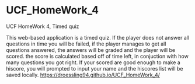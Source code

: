 # UCF_HomeWork_4
UCF HomeWork 4, Timed quiz

This web-based application is a timed quiz. If the player does not answer all questions in time you will be failed, if the player manages to get all questions answered, the answers will be graded and the player will be scored. the score is calculated based off of time left, in conjuction with how many questions you got right. If your scored are good enough to make a hiscore, you will prompted to input your name and the hiscores list will be saved locally.
https://droessling94.github.io/UCF_HomeWork_4/
